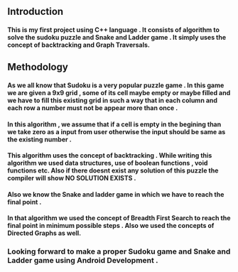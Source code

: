 <h2>Introduction</h2>
<h4>This is my first project using C++ language . It consists of algorithm to solve the sudoku puzzle and Snake and Ladder game . It simply uses the concept of backtracking and Graph Traversals.</h4>
<h2>Methodology</h2>
<h4>As we all know that Sudoku is a very popular puzzle game . In this game we are given a 9x9 grid , some of its cell maybe empty or maybe filled and we have to fill this existing grid in such a way that in each column and each row a number must not be appear more than once .</h4>
<h4>In this algorithm , we assume that if a cell is empty in the begining than we take zero as a input from user otherwise the input should be same as the existing number .   </h4>
<h4>This algorithm uses the concept of backtracking . While writing this algorithm we used data structures, use of boolean functions , void functions etc. Also if there doesnt exist any solution of this puzzle the compiler will show NO SOLUTION EXISTS .</h4>

<h4>Also we know the Snake and ladder game in which we have to reach the final point . </h4>
<h4>In that algorithm we used the concept of Breadth First Search to reach the final point in minimum possible steps . Also we used the concepts of Directed Graphs as well.</h4>

<h3>Looking forward to make a proper Sudoku game and Snake and Ladder game using Android Development . </h3>
